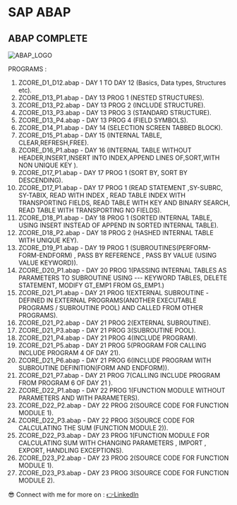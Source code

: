 # SAP ABAP
## ABAP COMPLETE 
![ABAP_LOGO](https://drive.google.com/uc?export=view&id=1W9hk4GUpAMvg3o8nYdxW3p9JJBtacKTy)

PROGRAMS : 

1. ZCORE_D1_D12.abap - DAY 1 TO DAY 12 (Basics, Data types, Structures etc).
2. ZCORE_D13_P1.abap - DAY 13 PROG 1 (NESTED STRUCTURES).
3. ZCORE_D13_P2.abap - DAY 13 PROG 2 (INCLUDE STRUCTURE).
4. ZCORE_D13_P3.abap - DAY 13 PROG 3 (STANDARD STRUCTURE).
5. ZCORE_D13_P4.abap - DAY 13 PROG 4 (FIELD SYMBOLS).
6. ZCORE_D14_P1.abap - DAY 14 (SELECTION SCREEN TABBED BLOCK).
7. ZCORE_D15_P1.abap - DAY 15 (INTERNAL TABLE, CLEAR,REFRESH,FREE).
8. ZCORE_D16_P1.abap - DAY 16 (INTERNAL TABLE WITHOUT HEADER,INSERT,INSERT INTO INDEX,APPEND LINES OF,SORT,WITH NON UNIQUE KEY ).
9. ZCORE_D17_P1.abap - DAY 17 PROG 1 (SORT BY, SORT BY DESCENDING).
10. ZCORE_D17_P1.abap - DAY 17 PROG 1 (READ STATEMENT ,SY-SUBRC, SY-TABIX, READ WITH INDEX , READ TABLE INDEX WITH TRANSPORTING FIELDS, READ TABLE WITH KEY AND BINARY SEARCH, READ TABLE WITH TRANSPORTING NO FIELDS).
11. ZCORE_D18_P1.abap - DAY 18 PROG 1 (SORTED INTERNAL TABLE, USING INSERT INSTEAD OF APPEND IN SORTED INTERNAL TABLE).
12. ZCORE_D18_P2.abap - DAY 18 PROG 2 (HASHED INTERNAL TABLE WITH UNIQUE KEY).
13. ZCORE_D19_P1.abap - DAY 19 PROG 1 (SUBROUTINES(PERFORM-FORM-ENDFORM) , PASS BY REFERENCE , PASS BY VALUE (USING VALUE KEYWORD)).
14. ZCORE_D20_P1.abap - DAY 20 PROG 1(PASSING INTERNAL TABLES AS PARAMETERS TO SUBROUTINE USING --- KEYWORD TABLES, DELETE STATEMENT, MODIFY GT_EMP1 FROM GS_EMP1.)
15. ZCORE_D21_P1.abap - DAY 21 PROG 1(EXTERNAL SUBROUTINE -DEFINED IN EXTERNAL PROGRAMS(ANOTHER EXECUTABLE PROGRAMS / SUBROUTINE POOL) AND CALLED FROM OTHER PROGRAMS).
16. ZCORE_D21_P2.abap - DAY 21 PROG 2(EXTERNAL SUBROUTINE).
17. ZCORE_D21_P3.abap - DAY 21 PROG 3(SUBROUTINE POOL).
18. ZCORE_D21_P4.abap - DAY 21 PROG 4(INCLUDE PROGRAM).
19. ZCORE_D21_P5.abap - DAY 21 PROG 5(PROGRAM FOR CALLING INCLUDE PROGRAM 4 OF DAY 21).
20. ZCORE_D21_P6.abap - DAY 21 PROG 6(INCLUDE PROGRAM WITH SUBROUTINE DEFINITION(FORM AND ENDFORM)).
21. ZCORE_D21_P7.abap - DAY 21 PROG 7(CALLING INCLUDE PROGRAM FROM PROGRAM 6 OF DAY 21 ).
22. ZCORE_D22_P1.abap - DAY 22 PROG 1(FUNCTION MODULE WITHOUT PARAMETERS  AND WITH PARAMETERS).
23. ZCORE_D22_P2.abap - DAY 22 PROG 2(SOURCE CODE FOR FUNCTION MODULE 1).
24. ZCORE_D22_P3.abap - DAY 22 PROG 3(SOURCE CODE FOR CALCULATING THE SUM (FUNCTION MODULE 2)).
25. ZCORE_D22_P3.abap - DAY 23 PROG 1(FUNCTION MODULE FOR CALCULATING SUM WITH CHANGING PARAMETERS , IMPORT , EXPORT, HANDLING EXCEPTIONS).
26. ZCORE_D23_P2.abap - DAY 23 PROG 2(SOURCE CODE FOR FUNCTION MODULE 1).
27. ZCORE_D23_P3.abap - DAY 23 PROG 3(SOURCE CODE FOR FUNCTION MODULE 2).




😎 Connect with me for more on : 
[👉LinkedIn](https://www.linkedin.com/in/rahulpillai200010)
